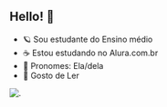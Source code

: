 ## Hello! 🌇

- 🪐 Sou estudante do Ensino médio 
- ☕️ Estou estudando no Alura.com.br
- 🪷 Pronomes: Ela/dela
- 📖 Gosto de Ler

![.](https://media1.tenor.com/m/-m5PJk4Ao_QAAAAC/time-coffee-coffee.gif)
